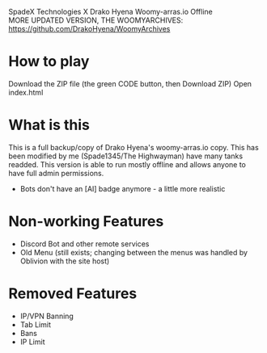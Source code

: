 SpadeX Technologies X Drako Hyena Woomy-arras.io Offline  
MORE UPDATED VERSION, THE WOOMYARCHIVES: https://github.com/DrakoHyena/WoomyArchives

# How to play
Download the ZIP file (the green CODE button, then Download ZIP)
Open index.html

# What is this
This is a full backup/copy of Drako Hyena's woomy-arras.io copy.
This has been modified by me (Spade1345/The Highwayman) have many tanks readded.
This version is able to run mostly offline and allows anyone to have full admin permissions.
- Bots don't have an [AI] badge anymore - a little more realistic

# Non-working Features
- Discord Bot and other remote services
- Old Menu (still exists; changing between the menus was handled by Oblivion with the site host)

# Removed Features
- IP/VPN Banning
- Tab Limit
- Bans
- IP Limit
